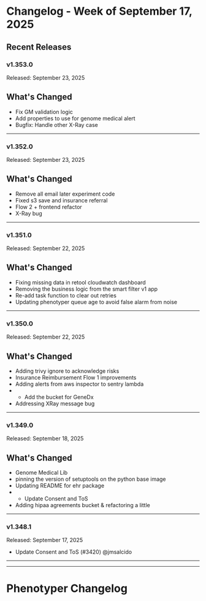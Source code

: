 # Changelog - Week of September 17, 2025

## Recent Releases

### v1.353.0
Released: September 23, 2025

## What's Changed 
 * Fix GM validation logic 
 * Add properties to use for genome medical alert 
 * Bugfix: Handle other X-Ray case

---

### v1.352.0
Released: September 23, 2025

## What's Changed 
 * Remove all email later experiment code 
 * Fixed s3 save and insurance referral 
 * Flow 2 + frontend refactor 
 * X-Ray bug

---

### v1.351.0
Released: September 22, 2025

## What's Changed 
 * Fixing missing data in retool cloudwatch dashboard 
 * Removing the business logic from the smart filter v1 app 
 * Re-add task function to clear out retries 
 * Updating phenotyper queue age to avoid false alarm from noise

---

### v1.350.0
Released: September 22, 2025

## What's Changed 
 * Adding trivy ignore to acknowledge risks 
 * Insurance Reimbursement Flow 1 improvements 
 * Adding alerts from aws inspector to sentry lambda 
 * - Add the bucket for GeneDx 
 * Addressing XRay message bug

---

### v1.349.0
Released: September 18, 2025

## What's Changed 
 * Genome Medical Lib 
 * pinning the version of setuptools on the python base image 
 * Updating README for ehr package 
 * - Update Consent and ToS 
 * Adding hipaa agreements bucket & refactoring a little

---

### v1.348.1
Released: September 17, 2025

- Update Consent and ToS (#3420) @jmsalcido

---


---

# Phenotyper Changelog

